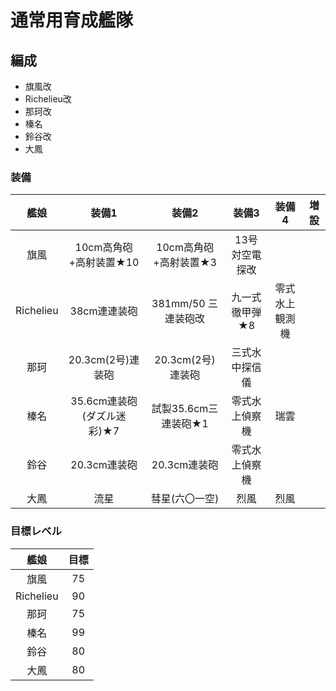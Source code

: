 # 通常用育成艦隊

## 編成
- 旗風改
- Richelieu改
- 那珂改
- 榛名
- 鈴谷改
- 大鳳

### 装備
| 艦娘      | 装備1                      | 装備2                 | 装備3          | 装備4          | 増設 |
| :-:       | :-:                        | :-:                   | :-:            | :-:            | :-:  |
| 旗風      | 10cm高角砲+高射装置★10     | 10cm高角砲+高射装置★3 | 13号対空電探改 |                |      |
| Richelieu | 38cm連連装砲               | 381mm/50 三連装砲改   | 九一式徹甲弾★8 | 零式水上観測機 |      |
| 那珂      | 20.3cm(2号)連装砲          | 20.3cm(2号)連装砲     | 三式水中探信儀 |                |      |
| 榛名      | 35.6cm連装砲(ダズル迷彩)★7 | 試製35.6cm三連装砲★1  | 零式水上偵察機 | 瑞雲           |      |
| 鈴谷      | 20.3cm連装砲               | 20.3cm連装砲          | 零式水上偵察機 |                |      |
| 大鳳      | 流星                       | 彗星(六〇一空)        | 烈風           | 烈風           |      |

### 目標レベル
| 艦娘   | 目標 |
| :-:    | :-:  |
| 旗風   | 75   |
| Richelieu | 90   |
| 那珂   | 75   |
| 榛名   | 99   |
| 鈴谷 | 80   |
| 大鳳   | 80   |
